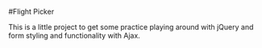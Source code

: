 #Flight Picker

This is a little project to get some practice playing around with jQuery and form styling and functionality with Ajax.
